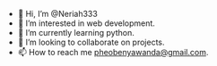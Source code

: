- 👋 Hi, I’m @Neriah333
- 👀 I’m interested in web development.
- 🌱 I’m currently learning python.
- 💞️ I’m looking to collaborate on projects.
- 📫 How to reach me pheobenyawanda@gmail.com.
<!---
Neriah333/Neriah333 is a ✨ special ✨ repository because its `README.md` (this file) appears on your GitHub profile.
You can click the Preview link to take a look at your changes.
--->
